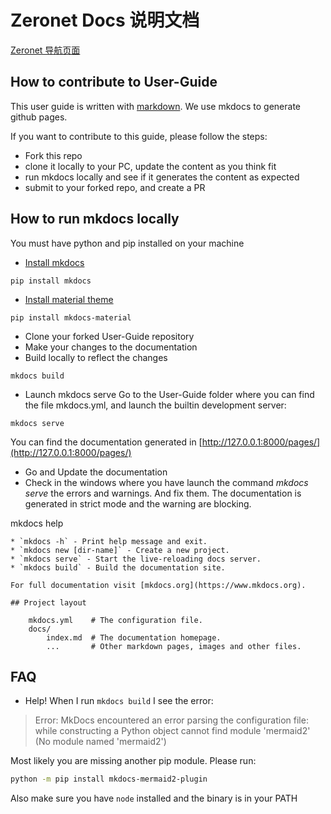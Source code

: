 # Zeronet Docs 说明文档

[Zeronet 导航页面](https://www.zeronet.ltd)

## How to contribute to User-Guide

This user guide is written with [markdown](https://daringfireball.net/projects/markdown/syntax).
We use mkdocs to generate github pages.

If you want to contribute to this guide, please follow the steps:
* Fork this repo
* clone it locally to your PC, update the content as you think fit
* run mkdocs locally and see if it generates the content as expected
* submit to your forked repo, and create a PR

## How to run mkdocs locally

You must have python and pip installed on your machine

* [Install mkdocs](https://www.mkdocs.org/#installation)
```   
pip install mkdocs
```
* [Install material theme](https://squidfunk.github.io/mkdocs-material/getting-started/#installing-material)
``` 
pip install mkdocs-material 
``` 
* Clone your forked User-Guide repository
* Make your changes to the documentation
* Build locally to reflect the changes
```
mkdocs build
```
* Launch mkdocs serve
  Go to the User-Guide folder where you can find the file mkdocs.yml, and launch the builtin development server:
```       
mkdocs serve
``` 
You can find the documentation generated in [http://127.0.0.1:8000/pages/](http://127.0.0.1:8000/pages/)
* Go and Update the documentation
* Check in the windows where you have launch the command _mkdocs serve_ the errors and warnings. And fix them. The documentation is generated in strict mode and the warning are blocking.

mkdocs help
``` 
* `mkdocs -h` - Print help message and exit.
* `mkdocs new [dir-name]` - Create a new project.
* `mkdocs serve` - Start the live-reloading docs server.
* `mkdocs build` - Build the documentation site.

For full documentation visit [mkdocs.org](https://www.mkdocs.org).

## Project layout

    mkdocs.yml    # The configuration file.
    docs/
        index.md  # The documentation homepage.
        ...       # Other markdown pages, images and other files.
```

## FAQ
* Help! When I run `mkdocs build` I see the error:

> Error: MkDocs encountered an error parsing the configuration file: while constructing a Python object
> cannot find module 'mermaid2' (No module named 'mermaid2')

Most likely you are missing another pip module. Please run:

```bash
python -m pip install mkdocs-mermaid2-plugin
```

Also make sure you have `node` installed and the binary is in your PATH
